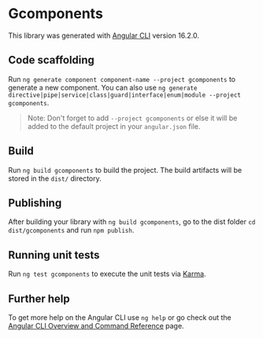 # Gcomponents

This library was generated with [Angular CLI](https://github.com/angular/angular-cli) version 16.2.0.

## Code scaffolding

Run `ng generate component component-name --project gcomponents` to generate a new component. You can also use `ng generate directive|pipe|service|class|guard|interface|enum|module --project gcomponents`.
> Note: Don't forget to add `--project gcomponents` or else it will be added to the default project in your `angular.json` file. 

## Build

Run `ng build gcomponents` to build the project. The build artifacts will be stored in the `dist/` directory.

## Publishing

After building your library with `ng build gcomponents`, go to the dist folder `cd dist/gcomponents` and run `npm publish`.

## Running unit tests

Run `ng test gcomponents` to execute the unit tests via [Karma](https://karma-runner.github.io).

## Further help

To get more help on the Angular CLI use `ng help` or go check out the [Angular CLI Overview and Command Reference](https://angular.io/cli) page.
